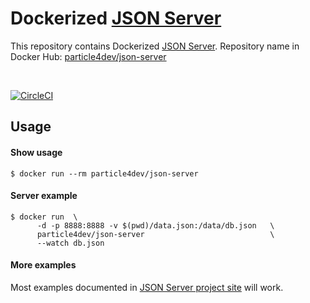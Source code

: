 # Dockerized [JSON Server](https://github.com/typicode/json-server)

This repository contains Dockerized [JSON Server](https://github.com/typicode/json-server). Repository name in Docker Hub: [particle4dev/json-server](https://hub.docker.com/r/particle4dev/json-server)

<br />

[![CircleCI](https://circleci.com/gh/particle4dev/docker-image-json-server/tree/master.svg?style=svg)](https://circleci.com/gh/particle4dev/docker-image-json-server/tree/master)

## Usage

#### Show usage

```
$ docker run --rm particle4dev/json-server
```

#### Server example

```
$ docker run  \
      -d -p 8888:8888 -v $(pwd)/data.json:/data/db.json   \
      particle4dev/json-server                            \
      --watch db.json
```

#### More examples

Most examples documented in [JSON Server project site](https://github.com/typicode/json-server) will work.
